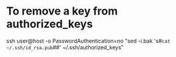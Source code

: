 
# To remove a key from authorized_keys

ssh user@host -o PasswordAuthentication=no "sed -i.bak 's#`cat ~/.ssh/id_rsa.pub`##' ~/.ssh/authorized_keys"



